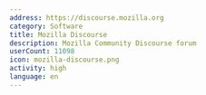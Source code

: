 ```yaml
---
address: https://discourse.mozilla.org
category: Software
title: Mozilla Discourse
description: Mozilla Community Discourse forum
userCount: 11098
icon: mozilla-discourse.png
activity: high
language: en
---
```

